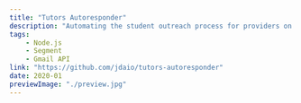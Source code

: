 ```yaml
---
title: "Tutors Autoresponder"
description: "Automating the student outreach process for providers on Tutors.com."
tags:
    - Node.js
    - Segment
    - Gmail API
link: "https://github.com/jdaio/tutors-autoresponder"
date: 2020-01
previewImage: "./preview.jpg"
---
```

